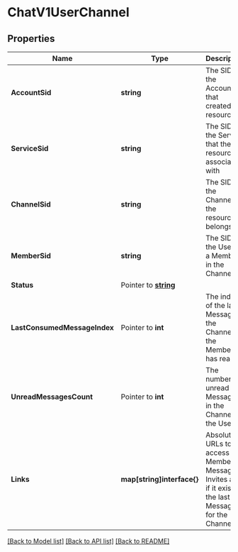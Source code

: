 # ChatV1UserChannel

## Properties

Name | Type | Description | Notes
------------ | ------------- | ------------- | -------------
**AccountSid** | **string** | The SID of the Account that created the resource |[optional] 
**ServiceSid** | **string** | The SID of the Service that the resource is associated with |[optional] 
**ChannelSid** | **string** | The SID of the Channel the resource belongs to |[optional] 
**MemberSid** | **string** | The SID of the User as a Member in the Channel |[optional] 
**Status** | Pointer to [**string**](UserChannelEnumChannelStatus.md) |  |
**LastConsumedMessageIndex** | Pointer to **int** | The index of the last Message in the Channel the Member has read |
**UnreadMessagesCount** | Pointer to **int** | The number of unread Messages in the Channel for the User |
**Links** | **map[string]interface{}** | Absolute URLs to access the Members, Messages , Invites and, if it exists, the last Message for the Channel |[optional] 

[[Back to Model list]](../README.md#documentation-for-models) [[Back to API list]](../README.md#documentation-for-api-endpoints) [[Back to README]](../README.md)


